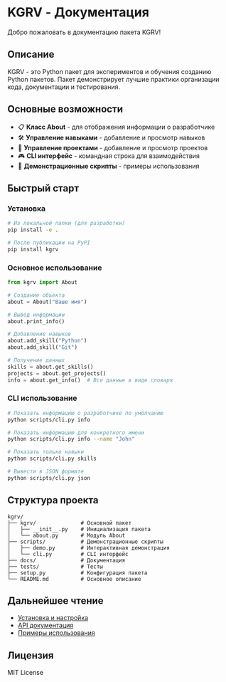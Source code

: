 # KGRV - Документация

Добро пожаловать в документацию пакета KGRV!

## Описание

KGRV - это Python пакет для экспериментов и обучения созданию Python пакетов. Пакет демонстрирует лучшие практики организации кода, документации и тестирования.

## Основные возможности

- 📋 **Класс About** - для отображения информации о разработчике
- 🛠️ **Управление навыками** - добавление и просмотр навыков
- 📂 **Управление проектами** - добавление и просмотр проектов
- 🎮 **CLI интерфейс** - командная строка для взаимодействия
- 🧪 **Демонстрационные скрипты** - примеры использования

## Быстрый старт

### Установка

```bash
# Из локальной папки (для разработки)
pip install -e .

# После публикации на PyPI
pip install kgrv
```

### Основное использование

```python
from kgrv import About

# Создание объекта
about = About("Ваше имя")

# Вывод информации
about.print_info()

# Добавление навыков
about.add_skill("Python")
about.add_skill("Git")

# Получение данных
skills = about.get_skills()
projects = about.get_projects()
info = about.get_info()  # Все данные в виде словаря
```

### CLI использование

```bash
# Показать информацию о разработчике по умолчанию
python scripts/cli.py info

# Показать информацию для конкретного имени
python scripts/cli.py info --name "John"

# Показать только навыки
python scripts/cli.py skills

# Вывести в JSON формате
python scripts/cli.py json
```

## Структура проекта

```
kgrv/
├── kgrv/              # Основной пакет
│   ├── __init__.py    # Инициализация пакета
│   └── about.py       # Модуль About
├── scripts/           # Демонстрационные скрипты
│   ├── demo.py        # Интерактивная демонстрация
│   └── cli.py         # CLI интерфейс
├── docs/              # Документация
├── tests/             # Тесты
├── setup.py           # Конфигурация пакета
└── README.md          # Основное описание
```

## Дальнейшее чтение

- [Установка и настройка](installation.md)
- [API документация](api.md)
- [Примеры использования](examples.md)

## Лицензия

MIT License
